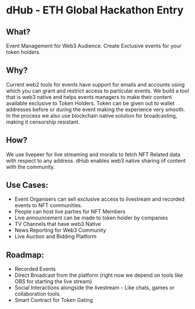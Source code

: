 # dHub - ETH Global Hackathon Entry

## What?

Event Management for Web3 Audience. Create Exclusive events for your token holders. 

## Why? 

Current web2 tools for events have support for emails and accounts using which you can grant and restrict access to particular events. We build a tool that is web3 native and helps events managers to make their content available exclusive to Token Holders. Token can be given out to wallet addresses before or during the event making the experience very smooth.
In the process we also use blockchain native solution for broadcasting, making it censorship resistant. 

## How?

We use livepeer for live streaming and moralis to fetch NFT Related data with respect to any address. dHub enables web3 native sharing of content with the community. 

## Use Cases:

* Event Organisers can sell exclusive access to livestream and recorded events to NFT communities. 
* People can host live parties for NFT Members
* Live announcement can be made to token holder by companies
* TV Channels that have web3 Native
* News Reporting for Web3 Community
* Live Auction and Bidding Platform

## Roadmap:
* Recorded Events
* Direct Broadcast from the platform (right now we depend on tools like OBS for starting the live stream)
* Social Interactions alongside the livestream - Like chats, games or collaboration tools.
* Smart Contract for Token Gating
